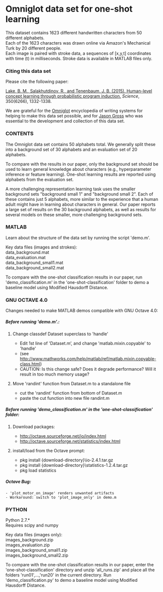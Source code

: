 # Omniglot data set for one-shot learning

This dataset contains 1623 different handwritten characters from 50 different alphabets.   
Each of the 1623 characters was drawn online via Amazon's Mechanical Turk by 20 different people.   
Each image is paired with stroke data, a sequences of [x,y,t] coordinates with time (t) in milliseconds. Stroke data is available in MATLAB files only.

### Citing this data set
Please cite the following paper:


[Lake, B. M., Salakhutdinov, R., and Tenenbaum, J. B. (2015). Human-level concept learning through probabilistic program induction.](http://www.sciencemag.org/content/350/6266/1332.short) _Science_, 350(6266), 1332-1338.


We are grateful for the [Omniglot](http://www.omniglot.com/) encyclopedia of writing systems for helping to make this data set possible, and for [Jason Gross](https://people.csail.mit.edu/jgross/) who was essential to the development and collection of this data set.


### CONTENTS
The Omniglot data set contains 50 alphabets total. We generally split these into a background set of 30 alphabets and an evaluation set of 20 alphabets.  

To compare with the results in our paper, only the background set should be used to learn general knowledge about characters (e.g., hyperparameter inference or feature learning). One-shot learning results are reported using alphabets from the evaluation set.

A more challenging representation learning task uses the smaller background sets "background small 1" and "background small 2". Each of these contains just 5 alphabets, more similar to the experience that a human adult might have in learning about characters in general.  Our paper reports a large set of results on the 30 background alphabets, as well as results for several models on these smaller, more challenging background sets.


### MATLAB

Learn about the structure of the data set by running the script 'demo.m'.   

Key data files (images and strokes):   
data_background.mat   
data_evaluation.mat   
data_background_small1.mat   
data_background_small2.mat   

To compare with the one-shot classification results in our paper, run 'demo_classification.m' in the 'one-shot-classification' folder to demo a baseline model using Modified Hausdorff Distance.


### GNU OCTAVE 4.0

Changes needed to make MATLAB demos compatible with GNU Octave 4.0:

##### Before running 'demo.m'.:

 1. Change classdef Dataset superclass to 'handle'
    - Edit 1st line of 'Dataset.m’, and change 'matlab.mixin.copyable' to 'handle'
    - (see http://www.mathworks.com/help/matlab/ref/matlab.mixin.copyable-class.html)
    - CAUTION: Is this change safe? Does it degrade performance? Will it result in too much memory usage?

 2. Move 'randint' function from Dataset.m to a standalone file
    - cut the 'randint' function from bottom of Dataset.m
    - paste the cut function into new file randint.m


##### Before running 'demo_classification.m' in the 'one-shot-classification' folder:

 1. Download packages:
    - http://octave.sourceforge.net/io/index.html
    - http://octave.sourceforge.net/statistics/index.html

 2. install/load from the Octave prompt:
    - pkg install {download-directory}\io-2.4.1.tar.gz    - pkg install {download-directory}\statistics-1.2.4.tar.gz
    - pkg load statistics

##### Octave Bug:
    - 'plot_motor_on_image' renders unwanted artifacts
    - Workaround: switch to 'plot_image_only' in demo.m


### PYTHON

Python 2.7.*   
Requires scipy and numpy   

Key data files (images only):   
images_background.zip   
images_evaluation.zip   
images_background_small1.zip   
images_background_small2.zip   

To compare with the one-shot classification results in our paper, enter the 'one-shot-classification' directory and unzip 'all_runs.zip' and place all the folders 'run01',...,'run20' in the current directory. Run 'demo_classification.py' to demo a baseline model using Modified Hausdorff Distance.
